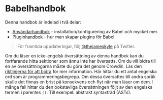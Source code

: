 # Babelhandbok

Denna handbok är indelad i två delar:

  * [Användarhandbok](user-handbook.md) - installation/konfigurering av Babel och mycket mer.
  * [Pluginhandbok](plugin-handbook.md) - hur man skapar plugins för Babel.

> För framtida uppdateringar, följ [@thejameskyle](https://twitter.com/thejameskyle) på Twitter.

Om du läser en icke-engelsk översättning av denna handbok kan du fortfarande hitta sektioner som ännu inte har översatts. Om du vill bidra till en av översättningarna måste du göra det genom Crowdin. Läs den [riktlinjerna för att bidra](/CONTRIBUTING.md) för mer information. Här hittar du ett antal engelska ord som är programmeringsbegrepp. Om dessa översattes till andra språk skulle det finnas en brist på konsekvens och flyt när man läser om dem. I många fall hittar du den bokstavliga översättningen följt av den engelska termen i parentes `()`. Till exempel: abstrakt syntaxträd (ASTs).